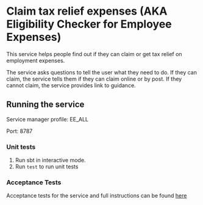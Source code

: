 # Claim tax relief expenses (AKA Eligibility Checker for Employee Expenses)

This service helps people find out if they can claim or get tax relief on employment expenses.

The service asks questions to tell the user what they need to do. If they can claim, the service tells them if they can claim online or by post. If they cannot claim, the service provides link to guidance.

## Running the service

Service manager profile: EE_ALL

Port: 8787

### Unit tests

1. Run sbt in interactive mode.
2. Run `test` to run unit tests

### Acceptance Tests
Acceptance tests for the service and full instructions can be found [here](https://github.com/hmrc/employment-expenses-tax-relief-guidance-acceptance-tests)
